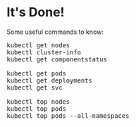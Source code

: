 # It's Done!

Some useful commands to know:

<pre class="file">
kubectl get nodes
kubectl cluster-info
kubectl get componentstatus

kubectl get pods
kubectl get deployments
kubectl get svc

kubectl top nodes
kubectl top pods 
kubectl top pods --all-namespaces
</pre>